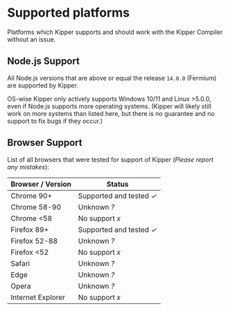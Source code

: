 # Supported platforms

Platforms which Kipper supports and should work with the Kipper Compiler without an issue.

## Node.js Support

All Node.js versions that are above or equal the release `14.0.0` (Fermium) are supported by Kipper.

OS-wise Kipper only actively supports Windows 10/11 and Linux >5.0.0, even if Node.js supports more operating systems.
(Kipper will likely still work on more systems than listed here, but there is no guarantee and no support to fix bugs
if they occur.)

## Browser Support

List of all browsers that were tested for support of Kipper (_Please report any mistakes_):

<table>
  <colgroup>
    <col />
    <col />
  </colgroup>
  <thead>
    <tr>
      <th>Browser / Version</th>
      <th>Status</th>
    </tr>
  </thead>
  <tbody>
    <tr>
      <td>Chrome 90+</td>
      <td>
        Supported and tested
        <em class="green-checkmark">✓</em>
      </td>
    </tr>
    <tr>
      <td>Chrome 58-90</td>
      <td>Unknown <em class="red-checkmark">?</em></td>
    </tr>
    <tr>
      <td>Chrome &lt;58</td>
      <td>No support <em class="red-checkmark">x</em></td>
    </tr>
    <tr>
      <td>Firefox 89+</td>
      <td>
        Supported and tested
        <em class="green-checkmark">✓</em>
      </td>
    </tr>
    <tr>
      <td>Firefox 52-88</td>
      <td>Unknown <em class="red-checkmark">?</em></td>
    </tr>
    <tr>
      <td>Firefox &lt;52</td>
      <td>No support <em class="red-checkmark">x</em></td>
    </tr>
    <tr>
      <td>Safari</td>
      <td>Unknown <em class="red-checkmark">?</em></td>
    </tr>
    <tr>
      <td>Edge</td>
      <td>Unknown <em class="red-checkmark">?</em></td>
    </tr>
    <tr>
      <td>Opera</td>
      <td>Unknown <em class="red-checkmark">?</em></td>
    </tr>
    <tr>
      <td>Internet Explorer</td>
      <td>No support <em class="red-checkmark">x</em></td>
    </tr>
  </tbody>
</table>
